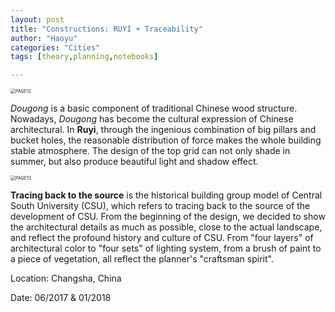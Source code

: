 ```yaml
---
layout: post
title: "Constructions: RUYI + Traceability"
author: "Haoyu"
categories: "Cities" 
tags: [theory,planning,notebooks]

---
```


<img src="../assets/img/PAGE12.png" alt="PAGE12" style="zoom: 50%;" />

*Dougong* is a basic component of traditional Chinese wood structure. Nowadays, *Dougong* has become the cultural expression of Chinese architectural. In **Ruyi**, through the ingenious combination of big pillars and bucket holes, the reasonable distribution of force makes the whole building stable atmosphere. The design of the top grid can not only shade in summer, but also produce beautiful light and shadow effect. 

<img src="../assets/img/PAGE13.png" alt="PAGE13" style="zoom: 50%;" />

**Tracing back to the source** is the historical building group model of Central South University (CSU), which refers to tracing back to the source of the development of CSU. From the beginning of the design, we decided to show the architectural details as much as possible, close to the actual landscape, and reflect the profound history and culture of CSU. From "four layers" of architectural color to "four sets" of lighting system, from a brush of paint to a piece of vegetation, all reflect the planner's "craftsman spirit".

Location: Changsha, China

Date: 06/2017 & 01/2018